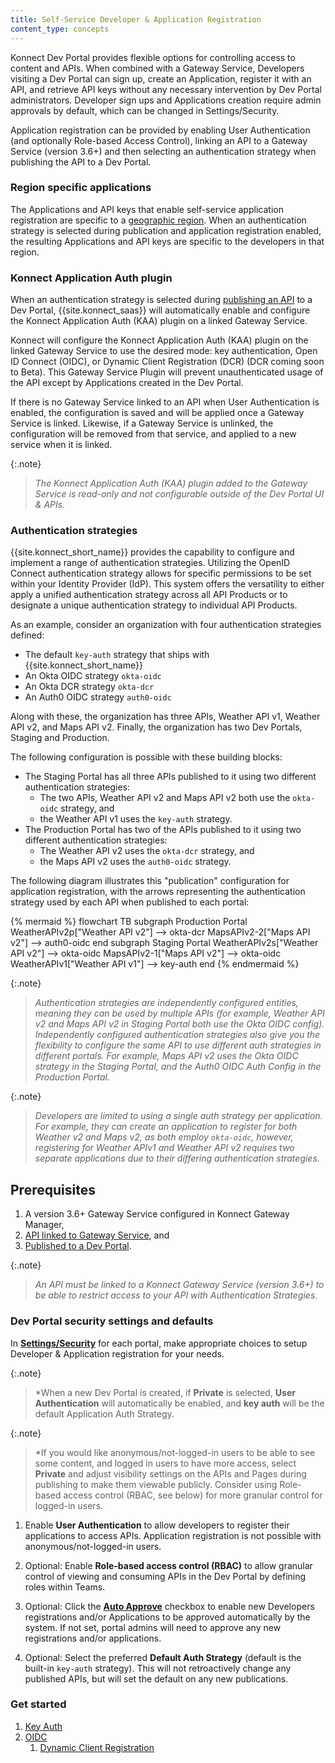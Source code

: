 ```yaml
---
title: Self-Service Developer & Application Registration
content_type: concepts
---
```


Konnect Dev Portal provides flexible options for controlling access to content and APIs. When combined with a Gateway Service, Developers visiting a Dev Portal can sign up, create an Application, register it with an API, and retrieve API keys without any necessary intervention by Dev Portal administrators. Developer sign ups and Applications creation require admin approvals by default, which can be changed in Settings/Security.

Application registration can be provided by enabling User Authentication (and optionally Role-based Access Control), linking an API to a Gateway Service (version 3.6+) and then selecting an authentication strategy when publishing the API to a Dev Portal.

### Region specific applications

The Applications and API keys that enable self-service application registration are specific to a [geographic region](/konnect/geo). When an authentication strategy is selected during publication and application registration enabled, the resulting Applications and API keys are specific to the developers in that region.

### Konnect Application Auth plugin

When an authentication strategy is selected during [publishing an API](/dev-portal/portals/publishing) to a Dev Portal, {{site.konnect_saas}} will automatically enable and configure the Konnect Application Auth (KAA) plugin on a linked Gateway Service.

Konnect will configure the Konnect Application Auth (KAA) plugin on the linked Gateway Service to use the desired mode: key authentication, Open ID Connect (OIDC), or Dynamic Client Registration (DCR) (DCR coming soon to Beta). This Gateway Service Plugin will prevent unauthenticated usage of the API except by Applications created in the Dev Portal.

If there is no Gateway Service linked to an API when User Authentication is enabled, the configuration is saved and will be applied once a Gateway Service is linked. Likewise, if a Gateway Service is unlinked, the configuration will be removed from that service, and applied to a new service when it is linked.

{:.note}
> *The Konnect Application Auth (KAA) plugin added to the Gateway Service is read-only and not configurable outside of the Dev Portal UI & APIs.*

### Authentication strategies

{{site.konnect_short_name}} provides the capability to configure and implement a range of authentication strategies. Utilizing the OpenID Connect authentication strategy allows for specific permissions to be set within your Identity Provider (IdP). This system offers the versatility to either apply a unified authentication strategy across all API Products or to designate a unique authentication strategy to individual API Products.

As an example, consider an organization with four authentication strategies defined:

* The default `key-auth` strategy that ships with {{site.konnect_short_name}}
* An Okta OIDC strategy `okta-oidc`
* An Okta DCR strategy `okta-dcr`
* An Auth0 OIDC strategy `auth0-oidc`

Along with these, the organization has three APIs, Weather API v1, Weather API v2, and Maps API v2. Finally, the organization has two Dev Portals, Staging and Production.

The following configuration is possible with these building blocks:

* The Staging Portal has all three APIs published to it using two different authentication strategies:
  * The two APIs, Weather API v2 and Maps API v2 both use the `okta-oidc` strategy, and
  * the Weather API v1 uses the `key-auth` strategy.
* The Production Portal has two of the APIs published to it using two different authentication strategies:
  * The Weather API v2 uses the `okta-dcr` strategy, and
  * the Maps API v2 uses the `auth0-oidc` strategy.

The following diagram illustrates this "publication" configuration for application registration, with the arrows representing the authentication strategy used by each API when published to each portal:

<!--vale off-->
{% mermaid %}
flowchart TB
    subgraph Production Portal
    WeatherAPIv2p["Weather API v2"] --> okta-dcr
    MapsAPIv2-2["Maps API v2"] --> auth0-oidc
    end
    subgraph Staging Portal
    WeatherAPIv2s["Weather API v2"] --> okta-oidc
    MapsAPIv2-1["Maps API v2"] --> okta-oidc
    WeatherAPIv1["Weather API v1"] --> key-auth
    end
{% endmermaid %}
<!--vale on-->

{:.note}
> *Authentication strategies are independently configured entities, meaning they can be used by multiple APIs (for example, Weather API v2 and Maps API v2 in Staging Portal both use the Okta OIDC config). Independently configured authentication strategies also give you the flexibility to configure the same API to use different auth strategies in different portals. For example, Maps API v2 uses the Okta OIDC strategy in the Staging Portal, and the Auth0 OIDC Auth Config in the Production Portal.*

{:.note}
> *Developers are limited to using a single auth strategy per application. For example, they can create an application to register for both Weather v2 and Maps v2, as both employ `okta-oidc`, however, registering for Weather APIv1 and Weather API v2 requires two separate applications due to their differing authentication strategies.*

## Prerequisites

<!-- link to gw manager in the first bullet? -->

1. A version 3.6+ Gateway Service configured in Konnect Gateway Manager,
2. [API linked to Gateway Service](/dev-portal/apis/gateway-service-link), and
3. [Published to a Dev Portal](/dev-portal/portals/publishing).

{:.note}
> *An API must be linked to a Konnect Gateway Service (version 3.6+) to be able to restrict access to your API with Authentication Strategies.*

### Dev Portal security settings and defaults

In [**Settings/Security**](/dev-portal/portals/settings/security) for each portal, make appropriate choices to setup Developer & Application registration for your needs.

{:.note}
> *When a new Dev Portal is created, if **Private** is selected, **User Authentication** will automatically be enabled, and **key auth** will be the default Application Auth Strategy.

{:.note}
> *If you would like anonymous/not-logged-in users to be able to see some content, and logged in users to have more access, select **Private** and adjust visibility settings on the APIs and Pages during publishing to make them viewable publicly. Consider using Role-based access control (RBAC, see below) for more granular control for logged-in users.

1. Enable **User Authentication** to allow developers to register their applications to access APIs. Application registration is not possible with anonymous/not-logged-in users.

2. Optional: Enable **Role-based access control (RBAC)** to allow granular control of viewing and consuming APIs in the Dev Portal by defining roles within Teams.

3. Optional: Click the [**Auto Approve**](/dev-portal/portals/settings/security/#auto-approve-applications) checkbox to enable new Developers registrations and/or Applications to be approved automatically by the system. If not set, portal admins will need to approve any new registrations and/or applications.

4. Optional: Select the preferred **Default Auth Strategy** (default is the built-in `key-auth` strategy). This will not retroactively change any published APIs, but will set the default on any new publications.

### Get started

1. [Key Auth](/dev-portal/app-reg/auth-strategies/key-auth)
2. [OIDC](/dev-portal/app-reg/auth-strategies/oidc)
   1. [Dynamic Client Registration](/dev-portal/app-reg/auth-strategies/oidc/dynamic-client-registration)
